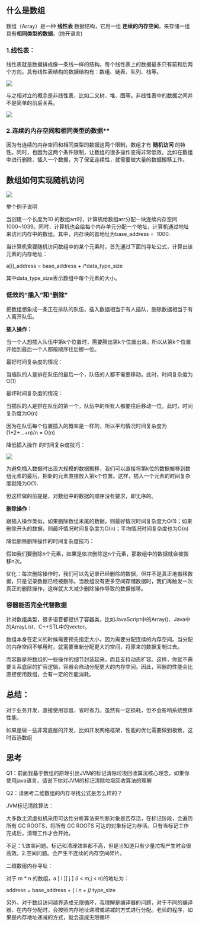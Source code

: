 ## 什么是数组

数组（Array）是一种 **线性表** 数据结构，它用一组 **连续的内存空间**，来存储一组具有**相同类型的数据**。(抛开语言)

### 1.线性表：

线性表就是数据排成像一条线一样的结构。每个线性表上的数据最多只有前和后两个方向。具有线性表结构的数据结构有：数组、链表、队列、栈等。

 ![](https://cdn.nlark.com/yuque/0/2018/png/174243/1539266459736-820178e8-bbc5-410e-bce9-58e108984418.png) 

与之相对立的概念是非线性表，比如二叉树、堆、图等。非线性表中的数据之间并不是简单的前后关系。

 ![](https://cdn.nlark.com/yuque/0/2018/png/174243/1539266539618-34da0a81-8ed0-42c4-9593-763dba490e6b.png) 

### 2.连续的内存空间和相同类型的数据**

因为有连续的内存空间和相同类型的数据这两个限制，数组才有 **随机访问** 的特性。同时，也因为这两个条件限制，让数组的很多操作变得非常低效，比如在数组中进行删除、插入一个数据，为了保证连续性，就需要做大量的数据搬移工作。

## 数组如何实现随机访问

 ![](https://cdn.nlark.com/yuque/0/2018/png/174243/1539266987604-0d793367-34a6-478c-9004-4377c46a0924.png) 

举个例子说明

当创建一个长度为10 的数组arr时，计算机给数组arr分配一块连续内存空间1000~1039。同时，计算机也会给每个内存单元分配一个地址，计算机通过地址来访问内存中的数组。其中，内存块的首地址为base_address =  1000.
  
当计算机需要随机访问数组中的某个元素时，首先通过下面的寻址公式，计算出该元素的内存地址：

a[i]_address = base_address + i*data_type_size

其中data_type_size表示数组中每个元素的大小。

### 低效的“插入”和“删除”

把数组想象成一条正在排队的队伍，插入数据相当于有人插队，删除数据相当于有人离开队伍。

**插入操作：**

当一个人想插入队伍中第k个位置时，需要腾出第k个位置出来。所以从第k个位置开始到最后一个人都按顺序往后挪一位。

最好时间复杂度的情况：

当插队的人是排在队伍的最后一个，队伍的人都不需要移动。此时，时间复杂度为O(1)

最坏时间复杂度的情况：

当插队的人是排在队伍的第一个，队伍中的所有人都要往后移动一位。此时，时间复杂度为O(n)

因为在队伍每个位置插入的概率是一样的，所以平均情况时间复杂度为(1+2+...+n)/n = O(n)

降低插入操作 的时间复杂度技巧：

 ![](https://cdn.nlark.com/yuque/0/2018/png/174243/1539268808899-742427bd-434c-43bc-b207-d3ccdd8bba3c.png) 

为避免插入数据时出现大规模的数据搬移，我们可以直接将第k位的数据搬移到数组元素的最后，把新的元素直接放入第k个位置。这样，插入一个元素的时间复杂度就降为O(1).

但这样做的前提是，对数组中的数据的顺序没有要求，即无序的。

**删除操作：**

跟插入操作类似，如果删除数组末尾的数据，则最好情况时间复杂度为O(1)；如果删除开头的数据，则最坏情况时间复杂度为O(n)；平均情况时间复杂度也为O(n)

降低删除删除操作的时间复杂度技巧：

假如我们要删除n个元素，如果是依次删除这n个元素，那数组中的数据就会被搬移n次。

优化：每次删除操作时，我们可以先记录已经删除的数据，但并不是真正地搬移数据，只是记录数据已经被删除。当数组没有更多空间存储数据时，我们再触发一次真正的删除操作，这样就大大减少删除操作导致的数据搬移。

### 容器能否完全代替数据

针对数组类型，很多语音都提供了容器类，比如JavaScript中的Array()、Java中的ArrayList、C++STL中的vector。

数组本身在定义的时候需要预先指定大小，因为需要分配连续的内存空间。当分配的内存空间不够用时，就需要重新分配更大的空间，将原来的数据复制过去。

而容器是将数组的一些操作的细节封装起来，而且支持动态扩容。这样，你就不需要关系底层的扩容逻辑，容器会自动分配更大的内存空间。因此，容器的性能会比直接使用数组，会有一定的性能消耗。

## 总结：

对于业务开发，直接使用容器，省时省力。虽然有一定损耗，但不会影响系统整体性能。

如果是做一些非常底层的开发，比如开发网络框架，性能的优化需要做到极致，这时首选数组

## 思考

Q1：前面我基于数组的原理引出JVM的标记清除垃圾回收算法核心理念。如果你使用java语言，请说下你对JVM的标记清除垃圾回收算法的理解

Q2：请思考二维数组的内存寻找公式是怎么样的？

JVM标记清除算法：

大多数主流虚拟机采用可达性分析算法来判断对象是否存活，在标记阶段，会遍历所有 GC ROOTS，将所有 GC ROOTS 可达的对象标记为存活。只有当标记工作完成后，清理工作才会开始。

不足：1.效率问题。标记和清理效率都不高，但是当知道只有少量垃圾产生时会很高效。2.空间问题。会产生不连续的内存空间碎片。

二维数组内存寻址：

对于 m * n 的数组，a [ i ][ j ] (i < m,j < n)的地址为：

address = base_address + ( i _n + j)_ type_size

另外，对于数组访问越界造成无限循环，我理解是编译器的问题，对于不同的编译器，在内存分配时，会按照内存地址递增或递减的方式进行分配。老师的程序，如果是内存地址递减的方式，就会造成无限循环